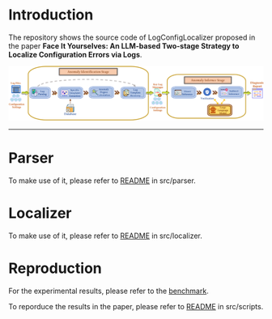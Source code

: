 # Introduction
The repository shows the source code of LogConfigLocalizer proposed in the paper **Face It Yourselves: An LLM-based Two-stage Strategy to Localize Configuration Errors via Logs**.

![Overview](fig/overview.png)

-----------
# Parser
To make use of it, please refer to [README](https://github.com/shanshw/LogConfigLocalizer/blob/main/src/parser/README.md) in src/parser.

# Localizer
To make use of it, please refer to [README](https://github.com/shanshw/LogConfigLocalizer/blob/main/src/localizer/README.md) in src/localizer.

# Reproduction
For the experimental results, please refer to the [benchmark](benchmark/README.md). 

To reporduce the results in the paper, please refer to [README](https://github.com/shanshw/LogConfigLocalizer/blob/main/src/scripts/README.md) in src/scripts.


